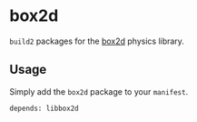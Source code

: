 # box2d

`build2` packages for the [box2d](https://github.com/erincatto/box2d) physics library.

## Usage

Simply add the `box2d` package to your `manifest`.

```
depends: libbox2d
```
